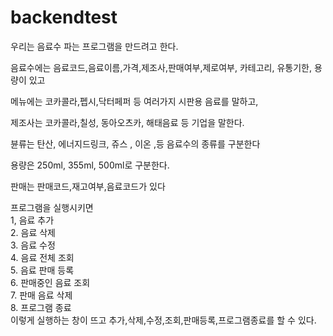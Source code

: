 # backendtest
우리는 음료수 파는 프로그램을 만드려고 한다.

음료수에는 음료코드,음료이름,가격,제조사,판매여부,제로여부, 카테고리, 유통기한, 용량이 있고

메뉴에는 코카콜라,펩시,닥터페퍼 등 여러가지 시판용 음료를 말하고,

제조사는 코카콜라,칠성, 동아오츠카, 해태음료 등 기업을 말한다.

뷴류는 탄산, 에너지드링크, 쥬스 , 이온 ,등 음료수의 종류를 구분한다 

용량은 250ml, 355ml, 500ml로 구분한다. 

판매는 판매코드,재고여부,음료코드가 있다

프로그램을 실행시키면<br>1, 음료 추가<br>2. 음료 삭제<br>3. 음료 수정<br>4. 음료 전체 조회<br>5. 음료 판매 등록<br>6. 판매중인 음료 조회<br>7. 판매 음료 삭제<br>8. 프로그램 종료<br>
이렇게 실행하는 창이 뜨고 추가,삭제,수정,조회,판매등록,프로그램종료를 할 수 있다.

